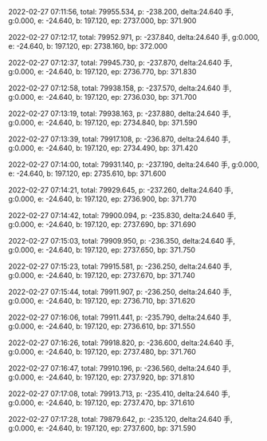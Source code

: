 2022-02-27 07:11:56, total: 79955.534, p: -238.200, delta:24.640 手, g:0.000, e: -24.640, b: 197.120, ep: 2737.000, bp: 371.900

2022-02-27 07:12:17, total: 79952.971, p: -237.840, delta:24.640 手, g:0.000, e: -24.640, b: 197.120, ep: 2738.160, bp: 372.000

2022-02-27 07:12:37, total: 79945.730, p: -237.870, delta:24.640 手, g:0.000, e: -24.640, b: 197.120, ep: 2736.770, bp: 371.830

2022-02-27 07:12:58, total: 79938.158, p: -237.570, delta:24.640 手, g:0.000, e: -24.640, b: 197.120, ep: 2736.030, bp: 371.700

2022-02-27 07:13:19, total: 79938.163, p: -237.880, delta:24.640 手, g:0.000, e: -24.640, b: 197.120, ep: 2734.840, bp: 371.590

2022-02-27 07:13:39, total: 79917.108, p: -236.870, delta:24.640 手, g:0.000, e: -24.640, b: 197.120, ep: 2734.490, bp: 371.420

2022-02-27 07:14:00, total: 79931.140, p: -237.190, delta:24.640 手, g:0.000, e: -24.640, b: 197.120, ep: 2735.610, bp: 371.600

2022-02-27 07:14:21, total: 79929.645, p: -237.260, delta:24.640 手, g:0.000, e: -24.640, b: 197.120, ep: 2736.900, bp: 371.770

2022-02-27 07:14:42, total: 79900.094, p: -235.830, delta:24.640 手, g:0.000, e: -24.640, b: 197.120, ep: 2737.690, bp: 371.690

2022-02-27 07:15:03, total: 79909.950, p: -236.350, delta:24.640 手, g:0.000, e: -24.640, b: 197.120, ep: 2737.650, bp: 371.750

2022-02-27 07:15:23, total: 79915.581, p: -236.250, delta:24.640 手, g:0.000, e: -24.640, b: 197.120, ep: 2737.670, bp: 371.740

2022-02-27 07:15:44, total: 79911.907, p: -236.250, delta:24.640 手, g:0.000, e: -24.640, b: 197.120, ep: 2736.710, bp: 371.620

2022-02-27 07:16:06, total: 79911.441, p: -235.790, delta:24.640 手, g:0.000, e: -24.640, b: 197.120, ep: 2736.610, bp: 371.550

2022-02-27 07:16:26, total: 79918.820, p: -236.600, delta:24.640 手, g:0.000, e: -24.640, b: 197.120, ep: 2737.480, bp: 371.760

2022-02-27 07:16:47, total: 79910.196, p: -236.560, delta:24.640 手, g:0.000, e: -24.640, b: 197.120, ep: 2737.920, bp: 371.810

2022-02-27 07:17:08, total: 79913.713, p: -235.410, delta:24.640 手, g:0.000, e: -24.640, b: 197.120, ep: 2737.470, bp: 371.610

2022-02-27 07:17:28, total: 79879.642, p: -235.120, delta:24.640 手, g:0.000, e: -24.640, b: 197.120, ep: 2737.600, bp: 371.590
